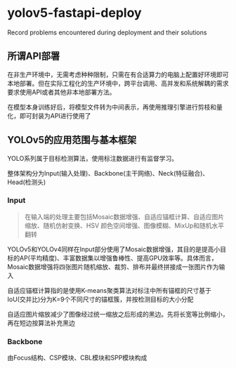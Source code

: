 # yolov5-fastapi-deploy
Record problems encountered during deployment and their solutions

## 所谓API部署

在非生产环境中，无需考虑种种限制，只需在有合适算力的电脑上配置好环境即可本地部署。但在实际工程化的生产环境中，跨平台调用、高并发和系统解耦的需求要求使用API或者其他非本地部署方法。

在模型本身训练好后，将模型文件转为中间表示，再使用推理引擎进行剪枝和量化，即可封装为API进行使用了

## YOLOv5的应用范围与基本框架

YOLO系列属于目标检测算法，使用标注数据进行有监督学习。

整体架构分为Input(输入处理)、Backbone(主干网络)、Neck(特征融合)、Head(检测头)

### Input

> 在输入端的处理主要包括Mosaic数据增强、自适应锚框计算、自适应图片缩放、随机仿射变换、HSV 颜色空间增强、图像模糊、MixUp和随机水平翻转

YOLOv5和YOLOv4同样在Input部分使用了Mosaic数据增强，其目的是提高小目标的AP(平均精度)、丰富数据集以增强鲁棒性、提高GPU效率等。具体而言，Mosaic数据增强将四张图片随机缩放、裁剪、排布并最终拼接成一张图片作为输入

自适应锚框计算指的是使用K-means聚类算法对标注中所有锚框的尺寸基于IoU(交并比)分为K=9个不同尺寸的锚框簇，并按检测目标的大小分配

自适应图片缩放减少了图像经过统一缩放之后形成的黑边。先将长宽等比例缩小，再在短边按算法补充黑边

### Backbone

由Focus结构、CSP模块、CBL模块和SPP模块构成
